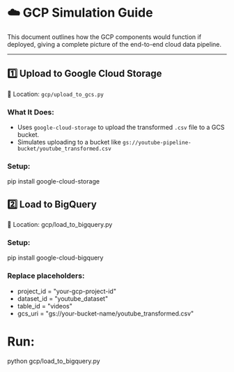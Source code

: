 # ☁️ GCP Simulation Guide

This document outlines how the GCP components would function if deployed, giving a complete picture of the end-to-end cloud data pipeline.

---

## 1️⃣ Upload to Google Cloud Storage

📍 Location: `gcp/upload_to_gcs.py`

### What It Does:

- Uses `google-cloud-storage` to upload the transformed `.csv` file to a GCS bucket.
- Simulates uploading to a bucket like `gs://youtube-pipeline-bucket/youtube_transformed.csv`

### Setup:

pip install google-cloud-storage

## 2️⃣ Load to BigQuery

📍 Location: gcp/load_to_bigquery.py

### Setup:

pip install google-cloud-bigquery

### Replace placeholders:

- project_id = "your-gcp-project-id"
- dataset_id = "youtube_dataset"
- table_id = "videos"
- gcs_uri = "gs://your-bucket-name/youtube_transformed.csv"

# Run:

python gcp/load_to_bigquery.py
